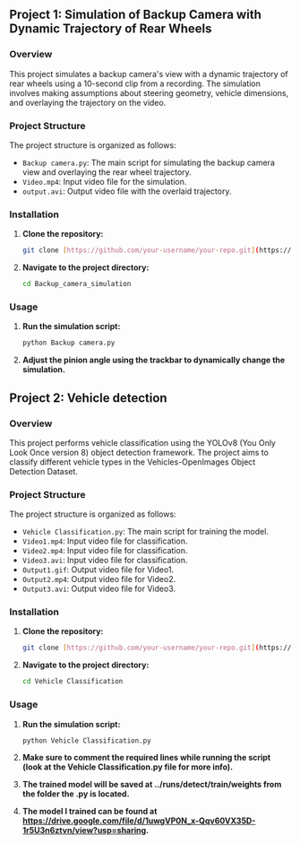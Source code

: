 ## Project 1: Simulation of Backup Camera with Dynamic Trajectory of Rear Wheels

### Overview

This project simulates a backup camera's view with a dynamic trajectory of rear wheels using a 10-second clip from a recording. The simulation involves making assumptions about steering geometry, vehicle dimensions, and overlaying the trajectory on the video.

### Project Structure

The project structure is organized as follows:

- `Backup camera.py`: The main script for simulating the backup camera view and overlaying the rear wheel trajectory.
- `Video.mp4`: Input video file for the simulation.
- `output.avi`: Output video file with the overlaid trajectory.

### Installation

1. **Clone the repository:**

   ```bash
   git clone [https://github.com/your-username/your-repo.git](https://github.com/Amoghaananthu/Backup-camera-simulation-and-vehicle-detection.git)https://github.com/Amoghaananthu/Backup-camera-simulation-and-vehicle-detection.git

2. **Navigate to the project directory:**

    ```bash
    cd Backup_camera_simulation
    ```
    
### Usage

1. **Run the simulation script:**

    ```bash
    python Backup camera.py
    ```

2. **Adjust the pinion angle using the trackbar to dynamically change the simulation.**


## Project 2: Vehicle detection

### Overview

This project performs vehicle classification using the YOLOv8 (You Only Look Once version 8) object detection framework. The project aims to classify different vehicle types in the Vehicles-OpenImages Object Detection Dataset.

### Project Structure

The project structure is organized as follows:

- `Vehicle Classification.py`: The main script for training the model.
- `Video1.mp4`: Input video file for classification.
- `Video2.mp4`: Input video file for classification.
- `Video3.avi`: Input video file for classification.
- `Output1.gif`: Output video file for Video1.
- `Output2.mp4`: Output video file for Video2.
- `Output3.avi`: Output video file for Video3.

### Installation

1. **Clone the repository:**

   ```bash
   git clone [https://github.com/your-username/your-repo.git](https://github.com/Amoghaananthu/Backup-camera-simulation-and-vehicle-detection.git)https://github.com/Amoghaananthu/Backup-camera-simulation-and-vehicle-detection.git

2. **Navigate to the project directory:**

    ```bash
    cd Vehicle Classification
    ```
    
### Usage

1. **Run the simulation script:**

    ```bash
    python Vehicle Classification.py
    ```

2. **Make sure to comment the required lines while running the script (look at the Vehicle Classification.py file for more info).**

3. **The trained model will be saved at ../runs/detect/train/weights from the folder the .py is located.**

4. **The model I trained can be found at https://drive.google.com/file/d/1uwgVP0N_x-Qqv60VX35D-1r5U3n6ztvn/view?usp=sharing.**
